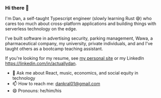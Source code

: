 ### Hi there 👋

I'm Dan, a self-taught Typescript engineer (slowly learning Rust 😅) who cares too much about cross-platform applications and building things with serverless technology on the edge.

I've built software in advertising security, parking management, Wawa, a pharmaceutical company, my university, private individuals, and and I've taught others as a bootcamp teaching assistant.

If you're looking for my resume, see [my personal site](https://actuallydan.io) or my LinkedIn https://linkedin.com/in/actuallydan.

- 💬 Ask me about React, music, economics, and social equity in technology
- 📫 How to reach me: dankral01@gmail.com
- 😄 Pronouns: he/him/his
